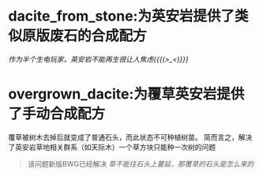 # dacite_from_stone:为英安岩提供了类似原版废石的合成配方
*作为半个生电玩家，英安岩不能再生很让人焦虑{{{(>_<)}}}*

# overgrown_dacite:为覆草英安岩提供了手动合成配方
覆草被树木去掉后就变成了普通石头，而此状态不可种植树苗。
简而言之，解决了英安岩草地相关群系（如天际木）一个草方块只能种一次树的问题  
> 该问题新版BWG已经解决
*草不能往石头上蔓延，那覆草的石头是怎么来的*
